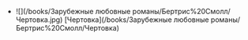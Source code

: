 * ![](/books/Зарубежные любовные романы/Бертрис%20Смолл/Чертовка.jpg) [Чертовка](/books/Зарубежные любовные романы/Бертрис%20Смолл/Чертовка)